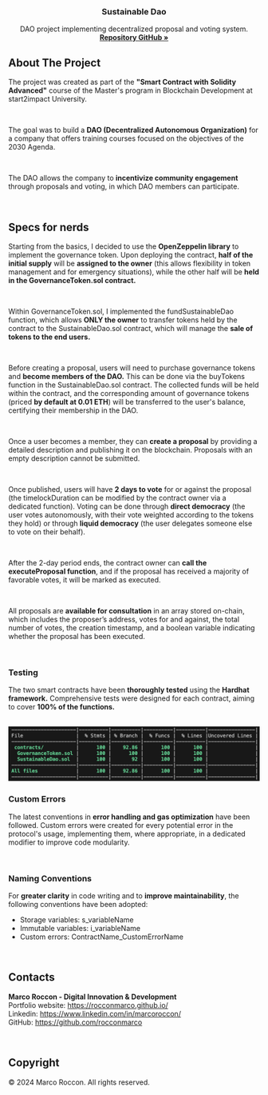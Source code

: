 <br />
<div id="readme-top" align="center">

<h3 align="center">Sustainable Dao</h3>

  <p align="center">
    DAO project implementing decentralized proposal and voting system.
    <br />
    <a href="https://github.com/rocconmarco/sustainable-dao"><strong>Repository GitHub »</strong></a>
    <br />
  </p>
</div>

## About The Project

The project was created as part of the <strong>"Smart Contract with Solidity Advanced"</strong> course of the Master's program in Blockchain Development at start2impact University. 

<br>

The goal was to build a <strong>DAO (Decentralized Autonomous Organization)</strong> for a company that offers training courses focused on the objectives of the 2030 Agenda.

<br>

The DAO allows the company to <strong>incentivize community engagement</strong> through proposals and voting, in which DAO members can participate.

<br>

## Specs for nerds

Starting from the basics, I decided to use the <strong>OpenZeppelin library</strong> to implement the governance token. Upon deploying the contract, <strong>half of the initial supply</strong> will be <strong>assigned to the owner</strong> (this allows flexibility in token management and for emergency situations), while the other half will be <strong>held in the GovernanceToken.sol contract.</strong>

<br>

Within GovernanceToken.sol, I implemented the fundSustainableDao function, which allows <strong>ONLY the owner</strong> to transfer tokens held by the contract to the SustainableDao.sol contract, which will manage the <strong>sale of tokens to the end users.</strong>

<br>

Before creating a proposal, users will need to purchase governance tokens and <strong>become members of the DAO.</strong> This can be done via the buyTokens function in the SustainableDao.sol contract. The collected funds will be held within the contract, and the corresponding amount of governance tokens (priced <strong>by default at 0.01 ETH</strong>) will be transferred to the user's balance, certifying their membership in the DAO.

<br>

Once a user becomes a member, they can <strong>create a proposal</strong> by providing a detailed description and publishing it on the blockchain. Proposals with an empty description cannot be submitted.

<br>

Once published, users will have <strong>2 days to vote</strong> for or against the proposal (the timelockDuration can be modified by the contract owner via a dedicated function). Voting can be done through <strong>direct democracy</strong> (the user votes autonomously, with their vote weighted according to the tokens they hold) or through <strong>liquid democracy</strong> (the user delegates someone else to vote on their behalf).

<br>

After the 2-day period ends, the contract owner can <strong>call the executeProposal function</strong>, and if the proposal has received a majority of favorable votes, it will be marked as executed.

<br>

All proposals are <strong>available for consultation</strong> in an array stored on-chain, which includes the proposer’s address, votes for and against, the total number of votes, the creation timestamp, and a boolean variable indicating whether the proposal has been executed.

<br>

### Testing

The two smart contracts have been <strong>thoroughly tested</strong> using the <strong>Hardhat framework.</strong> Comprehensive tests were designed for each contract, aiming to cover <strong>100% of the functions.</strong>

<br>

<img src="./img/testing.png" alt="Testing" width="800">

<br>

### Custom Errors

The latest conventions in <strong>error handling and gas optimization</strong> have been followed. Custom errors were created for every potential error in the protocol's usage, implementing them, where appropriate, in a dedicated modifier to improve code modularity.

<br>

### Naming Conventions

For <strong>greater clarity</strong> in code writing and to <strong>improve maintainability</strong>, the following conventions have been adopted:

<ul>
    <li>Storage variables: s_variableName</li>
    <li>Immutable variables: i_variableName</li>
    <li>Custom errors: ContractName_CustomErrorName</li>
</ul>

<br>

## Contacts

<strong>Marco Roccon - Digital Innovation & Development</strong><br>
Portfolio website: https://rocconmarco.github.io/<br>
Linkedin: https://www.linkedin.com/in/marcoroccon/<br>
GitHub: https://github.com/rocconmarco

<br>



## Copyright

© 2024 Marco Roccon. All rights reserved.
